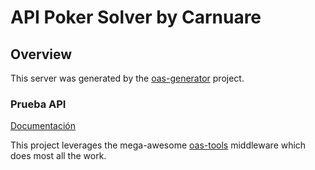 # API Poker Solver by Carnuare

## Overview
This server was generated by the [oas-generator](https://github.com/isa-group/oas-generator) project.

### Prueba API
[Documentación](https://pokersolver.herokuapp.com/docs/)


This project leverages the mega-awesome [oas-tools](https://github.com/isa-group/oas-tools) middleware which does most all the work.
